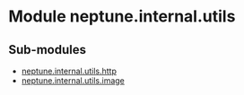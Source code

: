 Module neptune.internal.utils
=============================

Sub-modules
-----------
* [neptune.internal.utils.http](/api-reference/neptune.internal.utils/neptune.internal.utils.http.md)
* [neptune.internal.utils.image](/api-reference/neptune.internal.utils/neptune.internal.utils.image.md)